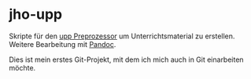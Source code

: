# jho-upp

Skripte für den [upp Preprozessor](https://github.com/CDSoft/upp) um Unterrichtsmaterial zu erstellen. Weitere Bearbeitung mit [Pandoc](https://pandoc.org/).

Dies ist mein erstes Git-Projekt, mit dem ich mich auch in Git einarbeiten möchte.
